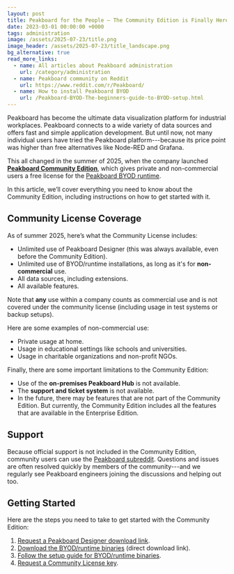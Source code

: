 ```yaml
---
layout: post
title: Peakboard for the People — The Community Edition is Finally Here
date: 2023-03-01 00:00:00 +0000
tags: administration
image: /assets/2025-07-23/title.png
image_header: /assets/2025-07-23/title_landscape.png
bg_alternative: true
read_more_links:
  - name: All articles about Peakboard administration
    url: /category/administration
  - name: Peakboard community on Reddit
    url: https://www.reddit.com/r/Peakboard/
  - name: How to install Peakboard BYOD
    url: /Peakboard-BYOD-The-beginners-guide-to-BYOD-setup.html
---
```

Peakboard has become the ultimate data visualization platform for industrial workplaces. Peakboard connects to a wide variety of data sources and offers fast and simple application development. But until now, not many individual users have tried the Peakboard platform---because its price point was higher than free alternatives like Node-RED and Grafana.

This all changed in the summer of 2025, when the company launched [**Peakboard Community Edition**](https://www.peakboard.com/en/community-edition), which gives private and non-commercial users a free license for the [Peakboard BYOD runtime](https://www.peakboard.com/en/product/peakboard-byod).

In this article, we’ll cover everything you need to know about the Community Edition, including instructions on how to get started with it.


## Community License Coverage

As of summer 2025, here’s what the Community License includes:

- Unlimited use of Peakboard Designer (this was always available, even before the Community Edition).
- Unlimited use of BYOD/runtime installations, as long as it's for **non-commercial** use.
- All data sources, including extensions.
- All available features.

Note that **any** use within a company counts as commercial use and is not covered under the community license (including usage in test systems or backup setups).

Here are some examples of non-commercial use:
* Private usage at home.
* Usage in educational settings like schools and universities.
* Usage in charitable organizations and non-profit NGOs.

Finally, there are some important limitations to the Community Edition:
- Use of the **on-premises Peakboard Hub** is not available.
- The **support and ticket system** is not available.
- In the future, there may be features that are not part of the Community Edition. But currently, the Community Edition includes all the features that are available in the Enterprise Edition.


## Support

Because official support is not included in the Community Edition, community users can use the [Peakboard subreddit](https://www.reddit.com/r/Peakboard/). Questions and issues are often resolved quickly by members of the community---and we regularly see Peakboard engineers joining the discussions and helping out too.


## Getting Started

Here are the steps you need to take to get started with the Community Edition:
1. [Request a Peakboard Designer download link](https://www.peakboard.com/en/product/peakboard-designer#download).
1. [Download the BYOD/runtime binaries](https://peakboard.com/download/Peakboard/master/PeakboardRuntimeSetupUI.exe) (direct download link).
1. [Follow the setup guide for BYOD/runtime binaries](https://how-to-dismantle-a-peakboard-box.com/Peakboard-BYOD-The-beginners-guide-to-BYOD-setup.html).
1. [Request a Community License key](https://www.peakboard.com/en/community-edition#communityedition).
